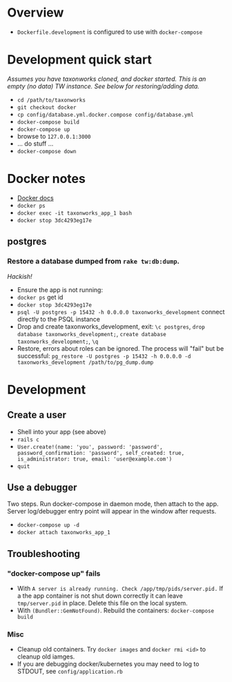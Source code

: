 # Overview

* `Dockerfile.development` is configured to use with `docker-compose`

# Development quick start

_Assumes you have taxonworks cloned, and docker started. This is an empty (no data) TW instance. See below for restoring/adding data._

* `cd /path/to/taxonworks`
* `git checkout docker`
* `cp config/database.yml.docker.compose config/database.yml`
* `docker-compose build`
* `docker-compose up`
* browse to `127.0.0.1:3000`
* ... do stuff ...
* `docker-compose down`

# Docker notes

* [Docker docs](https://docs.docker.com/)
* `docker ps`
* `docker exec -it taxonworks_app_1 bash`
* `docker stop 3dc4293eg17e`  

## postgres

### Restore a database dumped from `rake tw:db:dump`. 

_Hackish!_

* Ensure the app is not running:
* `docker ps` get id
* `docker stop 3dc4293eg17e` 
* `psql -U postgres -p 15432 -h 0.0.0.0 taxonworks_development` connect directly to the PSQL instance
* Drop and create taxonworks_development, exit: `\c postgres`, `drop database taxonworks_development;`, `create database taxonworks_development;`, `\q` 
* Restore, errors about roles can be ignored.  The process will "fail" but be successful: `pg_restore -U postgres -p 15432 -h 0.0.0.0 -d taxonworks_development /path/to/pg_dump.dump` 

# Development

## Create a user

* Shell into your app (see above)
* `rails c`
*  `User.create!(name: 'you', password: 'password', password_confirmation: 'password', self_created: true, is_administrator: true, email: 'user@example.com')`
* `quit`

## Use a debugger 

Two steps.  Run docker-compose in daemon mode, then attach to the app. Server log/debugger entry point will appear in the window after requests.

* `docker-compose up -d`
* `docker attach taxonworks_app_1` 

## Troubleshooting

### "docker-compose up" fails

* With `A server is already running. Check /app/tmp/pids/server.pid.` If a the app container is not shut down correctly it can leave `tmp/server.pid` in place.  Delete this file on the local system.
* With `(Bundler::GemNotFound)`. Rebuild the containers: `docker-compose build`

### Misc

* Cleanup old containers.  Try `docker images` and `docker rmi <id>` to cleanup old iamges. 
* If you are debugging docker/kubernetes you may need to log to STDOUT, see `config/application.rb`

